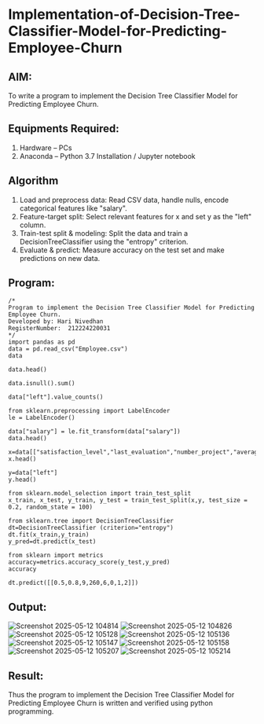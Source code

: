 # Implementation-of-Decision-Tree-Classifier-Model-for-Predicting-Employee-Churn

## AIM:
To write a program to implement the Decision Tree Classifier Model for Predicting Employee Churn.

## Equipments Required:
1. Hardware – PCs
2. Anaconda – Python 3.7 Installation / Jupyter notebook

## Algorithm
1. Load and preprocess data: Read CSV data, handle nulls, encode categorical features like "salary".
2. Feature-target split: Select relevant features for x and set y as the "left" column.
3. Train-test split & modeling: Split the data and train a DecisionTreeClassifier using the "entropy" criterion.
4. Evaluate & predict: Measure accuracy on the test set and make predictions on new data.

## Program:
```
/*
Program to implement the Decision Tree Classifier Model for Predicting Employee Churn.
Developed by: Hari Nivedhan
RegisterNumber:  212224220031
*/
import pandas as pd
data = pd.read_csv("Employee.csv")
data

data.head()

data.isnull().sum()

data["left"].value_counts()

from sklearn.preprocessing import LabelEncoder
le = LabelEncoder()

data["salary"] = le.fit_transform(data["salary"])
data.head()

x=data[["satisfaction_level","last_evaluation","number_project","average_montly_hours","time_spend_company","Work_accident","promotion_last_5years","salary"]]
x.head()

y=data["left"]
y.head()

from sklearn.model_selection import train_test_split
x_train, x_test, y_train, y_test = train_test_split(x,y, test_size = 0.2, random_state = 100)

from sklearn.tree import DecisionTreeClassifier
dt=DecisionTreeClassifier (criterion="entropy")
dt.fit(x_train,y_train)
y_pred=dt.predict(x_test)

from sklearn import metrics
accuracy=metrics.accuracy_score(y_test,y_pred)
accuracy

dt.predict([[0.5,0.8,9,260,6,0,1,2]])
```

## Output:
![Screenshot 2025-05-12 104814](https://github.com/user-attachments/assets/27e6962a-759c-46a3-90f7-3bb5ad3a9c4d)
![Screenshot 2025-05-12 104826](https://github.com/user-attachments/assets/d7496228-a452-4796-a3d7-0101c48e1fe0)
![Screenshot 2025-05-12 105128](https://github.com/user-attachments/assets/562bd9de-aa6e-4348-8d12-a8868f0805e9)
![Screenshot 2025-05-12 105136](https://github.com/user-attachments/assets/98f91e17-fb7e-43b4-9ccb-3cdaba60dca8)
![Screenshot 2025-05-12 105147](https://github.com/user-attachments/assets/2577c4cf-eff0-4f3a-841b-84d99de81043)
![Screenshot 2025-05-12 105158](https://github.com/user-attachments/assets/cfd574eb-5d68-4168-a669-b4488d1814e2)
![Screenshot 2025-05-12 105207](https://github.com/user-attachments/assets/0d601580-8319-41a3-979b-dcfdff0cae66)
![Screenshot 2025-05-12 105214](https://github.com/user-attachments/assets/472c9267-c372-4974-918a-0db3b277a8d3)


## Result:
Thus the program to implement the  Decision Tree Classifier Model for Predicting Employee Churn is written and verified using python programming.
